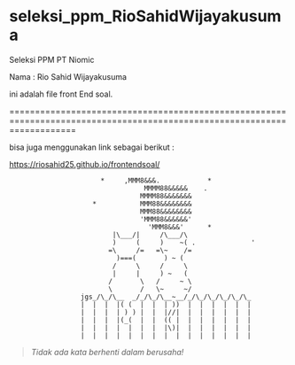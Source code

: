 # seleksi_ppm_RioSahidWijayakusuma
Seleksi PPM PT Niomic



Nama : Rio Sahid Wijayakusuma

ini adalah file front End soal. 

=========================================================================================================================

bisa juga menggunakan link sebagai berikut :

https://riosahid25.github.io/frontendsoal/


```
                       *     ,MMM8&&&.            *
                                  MMMM88&&&&&    .
                                 MMMM88&&&&&&&
                     *           MMM88&&&&&&&&
                                 MMM88&&&&&&&&
                                 'MMM88&&&&&&'
                                   'MMM8&&&'      *    
                          |\___/|     /\___/\
                          )     (     )    ~( .              '
                         =\     /=   =\~    /=
                           )===(       ) ~ (
                          /     \     /     \
                          |     |     ) ~   (
                         /       \   /     ~ \
                         \       /   \~     ~/
                  jgs_/\_/\__  _/_/\_/\__~__/_/\_/\_/\_/\_/\_
                  |  |  |  |( (  |  |  | ))  |  |  |  |  |  |
                  |  |  |  | ) ) |  |  |//|  |  |  |  |  |  |
                  |  |  |  |(_(  |  |  (( |  |  |  |  |  |  |
                  |  |  |  |  |  |  |  |\)|  |  |  |  |  |  |
                  |  |  |  |  |  |  |  |  |  |  |  |  |  |  |
```

> *Tidak ada kata berhenti dalam berusaha!*

